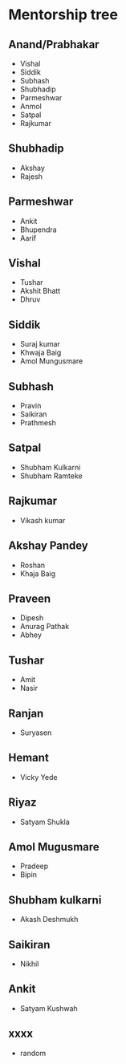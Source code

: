 # Mentorship tree

## Anand/Prabhakar
- Vishal
- Siddik
- Subhash
- Shubhadip
- Parmeshwar
- Anmol
- Satpal
- Rajkumar

## Shubhadip
- Akshay 
- Rajesh

## Parmeshwar
- Ankit
- Bhupendra
- Aarif

## Vishal
- Tushar
- Akshit Bhatt
- Dhruv

## Siddik
- Suraj kumar
- Khwaja Baig
- Amol Mungusmare

## Subhash
- Pravin
- Saikiran 
- Prathmesh

## Satpal
- Shubham Kulkarni
- Shubham Ramteke

## Rajkumar
- Vikash kumar

## Akshay Pandey
- Roshan
- Khaja Baig

## Praveen
- Dipesh 
- Anurag Pathak
- Abhey

## Tushar
- Amit 
- Nasir

## Ranjan
- Suryasen

## Hemant
- Vicky Yede

## Riyaz
- Satyam Shukla

## Amol Mugusmare
- Pradeep 
- Bipin

## Shubham kulkarni
- Akash Deshmukh

## Saikiran 
- Nikhil 

## Ankit
- Satyam Kushwah

## xxxx
- random



